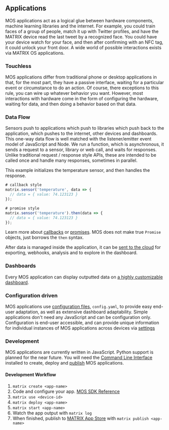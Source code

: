 ## Applications

MOS applications act as a logical glue between hardware components, machine learning libraries and the internet. For example, you could train faces of a group of people, match it up with Twitter profiles, and have the MATRIX device read the last tweet by a recognized face. You could have your device watch for your face, and then after confirming with an NFC tag, it could unlock your front door. A wide world of possible interactions exists via MATRIX OS applications.

### Touchless

MOS applications differ from traditional phone or desktop applications in that, for the most part, they have a passive interface, waiting for a particular event or circumstance to do an action. Of course, there exceptions to this rule, you can wire up whatever behavior you want. However, most interactions with hardware come in the form of configuring the hardware, waiting for data, and then doing a behavior based on that data.

### Data Flow

Sensors push to applications which push to libraries which push back to the application, which pushes to the internet, other devices and dashboards. This one-way data flow is well matched with the listener/emitter event model of JavaScript and Node. We run a function, which is asynchronous, it sends a request to a sensor, library or web call, and waits for responses. Unlike traditional request / response style APIs, these are intended to be called once and handle many responses, sometimes in parallel.

This example initializes the temperature sensor, and then handles the response.

```js
# callback style
matrix.sensor('temperature', data => {
  // data = { value: 74.123123 }
});

# promise style
matrix.sensor('temperature').then(data => {
  // data = { value: 74.123123 }
});
```
Learn more about [callbacks](https://developer.mozilla.org/en-US/docs/Glossary/Callback_function) or [promises](http://developer.mozilla.org/en-US/docs/Web/JavaScript/Reference/Global_Objects/promise). MOS does not make true `Promise` objects, just borrows the `then` syntax.

After data is managed inside the application, it can be [sent to the cloud](data.md) for exporting, webhooks, analysis and to explore in the dashboard.

### Dashboards

Every MOS application can display outputted data on [a highly customizable dashboard](dashboard.md). 

### Configuration driven

MOS applications use [configuration files](configuration.md), `config.yaml`, to provide easy end-user adaptation, as well as extensive dashboard adaptability. Simple applications don't need any JavaScript and can be configuration only. Configuration is end-user accessible, and can provide unique information for individual instances of MOS applications across devices via [settings](../reference/system.md#settings)

### Development

MOS applications are currently written in JavaScript. Python support is planned for the near future. You will need the [Command Line Interface](cli.md) installed to create, deploy and [publish](publishing.md) MOS applications.

#### Development Workflow

1. `matrix create <app-name>`
1. Code and configure your app. [MOS SDK Reference](../reference/index.md)
1. `matrix use <device-id>`
1. `matrix deploy <app-name>`
1. `matrix start <app-name>`
1. Watch the app output with `matrix log`
1. When finished, publish to [MATRIX App Store](http://apps.matrix.one) with `matrix publish <app-name>`